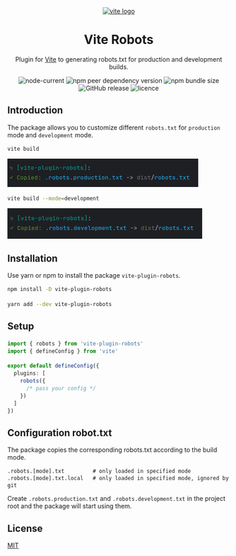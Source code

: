<div align="center">
  <a href="https://vitejs.dev/">
    <img width="200" height="200" hspace="10" src="https://vitejs.dev/logo.svg" alt="vite logo" />
  </a>
  <h1>Vite Robots</h1>

  <p>
    Plugin for <a href="https://vitejs.dev/">Vite</a> to generating robots.txt for production and development builds.
  </p>
  
  <img src="https://img.shields.io/node/v/vite-plugin-robots" alt="node-current" />
  
  <img src="https://img.shields.io/npm/dependency-version/vite-plugin-robots/peer/vite" alt="npm peer dependency version" />
  
  <img src="https://img.shields.io/bundlephobia/minzip/vite-plugin-robots?label=minfied" alt="npm bundle size"/>
  
  <img src="https://img.shields.io/github/v/release/fatehak/vite-plugin-robots" alt="GitHub release" />

  <img src="https://img.shields.io/npm/l/vite-plugin-robots" alt="licence" />
</div>

## Introduction

The package allows you to customize different `robots.txt` for `production` mode and `development` mode.

```bash
vite build
```
<img src="./posters/prod.png">

```bash
vite build --mode=development
```
<img src="./posters/dev.png">

## Installation

Use yarn or npm to install the package `vite-plugin-robots`.

```bash
npm install -D vite-plugin-robots

yarn add --dev vite-plugin-robots
```

## Setup

```ts
import { robots } from 'vite-plugin-robots'
import { defineConfig } from 'vite'

export default defineConfig({
  plugins: [
    robots({
      /* pass your config */
    })
  ]
})
```

## Configuration robot.txt

The package copies the corresponding robots.txt according to the build mode.

```
.robots.[mode].txt         # only loaded in specified mode
.robots.[mode].txt.local   # only loaded in specified mode, ignored by git
```

Create `.robots.production.txt` and `.robots.development.txt` in the project root and the package will start using them.

## License
[MIT](./LICENSE)
